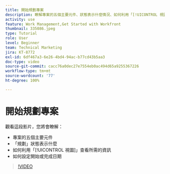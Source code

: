 ```yaml
---
title: 開始規劃專案
description: 瞭解專案的五個主要元件、狀態表示什麼情況、如何利用「[!UICONTROL 視圖]」查看相關資訊，以及如何設定開始或到期日期。
activity: use
feature: Work Management,Get Started with Workfront
thumbnail: 335086.jpeg
type: Tutorial
role: User
level: Beginner
team: Technical Marketing
jira: KT-8772
exl-id: 6df467a3-6e26-4bd4-94ac-b77cd43b5aa3
doc-type: video
source-git-commit: cacc76a0dec27e7554eb0ac494d65a9255367226
workflow-type: tm+mt
source-wordcount: '77'
ht-degree: 100%

---
```


# 開始規劃專案

觀看這段影片，您將會瞭解：

* 專案的五個主要元件
* 「規劃」狀態表示什麼
* 如何利用「[!UICONTROL 視圖]」查看所需的資訊
* 如何設定開始或完成日期

>[!VIDEO](https://video.tv.adobe.com/v/335086/?quality=12&learn=on)
